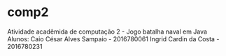 # comp2
Atividade acadêmida de computação 2 - Jogo batalha naval em Java
Alunos: Caio César Alves Sampaio - 2016780061
Ingrid Cardin da Costa - 2016780231
